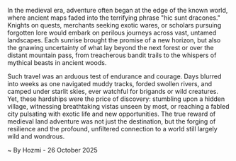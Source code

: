 
In the medieval era, adventure often began at the edge of the known world, where ancient maps faded into the terrifying phrase "hic sunt dracones." Knights on quests, merchants seeking exotic wares, or scholars pursuing forgotten lore would embark on perilous journeys across vast, untamed landscapes. Each sunrise brought the promise of a new horizon, but also the gnawing uncertainty of what lay beyond the next forest or over the distant mountain pass, from treacherous bandit trails to the whispers of mythical beasts in ancient woods.

Such travel was an arduous test of endurance and courage. Days blurred into weeks as one navigated muddy tracks, forded swollen rivers, and camped under starlit skies, ever watchful for brigands or wild creatures. Yet, these hardships were the price of discovery: stumbling upon a hidden village, witnessing breathtaking vistas unseen by most, or reaching a fabled city pulsating with exotic life and new opportunities. The true reward of medieval land adventure was not just the destination, but the forging of resilience and the profound, unfiltered connection to a world still largely wild and wondrous.

~ By Hozmi - 26 October 2025

